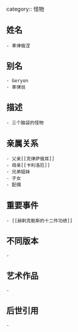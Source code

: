 category:: 怪物
## 姓名
	- 革律俄涅
## 别名
	- Geryon
	- 革律翁
## 描述
	- 三个脑袋的怪物
## 亲属关系
	- 父亲[[克律萨俄耳]]
	- 母亲[[卡利洛厄]]
	- 兄弟姐妹
	- 子女
	- 配偶
## 重要事件
	- [[赫剌克勒斯的十二件功绩]]
## 不同版本
	-
## 艺术作品
	-
## 后世引用
	-
